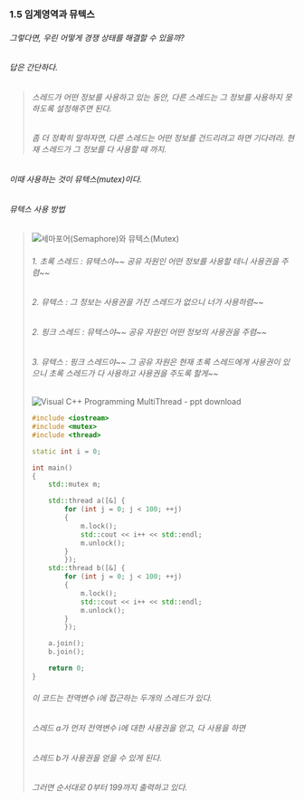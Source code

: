 ### 1.5 임계영역과 뮤텍스

###### 그렇다면, 우린 어떻게 경쟁 상태를 해결할 수 있을까?

###### 답은 간단하다.

> ###### 스레드가 어떤 정보를 사용하고 있는 동안, 다른 스레드는 그 정보를 사용하지 못하도록 설정해주면 된다.
> 
> ###### 좀 더 정확히 말하자면, 다른 스레드는 어떤 정보를 건드리려고 하면 기다려라. 현재 스레드가 그 정보를 다 사용할 때 까지.

###### 이때 사용하는 것이 뮤텍스(mutex)이다.

###### 뮤텍스 사용 방법

> <img src="https://t1.daumcdn.net/cfile/tistory/9955D43359E0A5891E" title="" alt="세마포어(Semaphore)와 뮤텍스(Mutex)" data-align="center">
> 
> ###### 1. 초록 스레드 : 뮤텍스야~~ 공유 자원인 어떤 정보를 사용할 테니 사용권을 주렴~~
> 
> ###### 2. 뮤텍스 : 그 정보는 사용권을 가진 스레드가 없으니 너가 사용하렴~~
> 
> ###### 2. 핑크 스레드 : 뮤텍스야~~ 공유 자원인 어떤 정보의 사용권을 주렴~~
> 
> ###### 3. 뮤텍스 : 핑크 스레드야~~ 그 공유 자원은 현재 초록 스레드에게 사용권이 있으니 초록 스레드가 다 사용하고 사용권을 주도록 할게~~
> 
> ![Visual C++ Programming MultiThread - ppt download](https://slidesplayer.org/slide/15095498/91/images/23/Mutex+%281%2F3%29+%EC%9A%A9%EB%8F%84.+%EA%B3%B5%EC%9C%A0+%EB%A6%AC%EC%86%8C%EC%8A%A4%EB%A5%BC+%EC%A0%91%EA%B7%BC%ED%95%98%EB%8A%94+%EB%8B%A4%EC%88%98%EC%9D%98+%EC%8A%A4%EB%A0%88%EB%93%9C%EA%B0%80+%EC%9E%88%EC%9D%84+%EB%95%8C+%EC%98%A4%EC%A7%81+%ED%95%98%EB%82%98%EC%9D%98+%EC%8A%A4%EB%A0%88%EB%93%9C%EB%A7%8C+%EC%A0%91%EA%B7%BC%ED%95%A0+%EC%88%98+%EC%9E%88%EB%8F%84%EB%A1%9D+%ED%95%A8.+%EC%9E%A5%EC%A0%90.+%EC%84%9C%EB%A1%9C+%EB%8B%A4%EB%A5%B8+%ED%94%84%EB%A1%9C%EC%84%B8%EC%8A%A4%EC%97%90+%EC%86%8D%ED%95%9C+%EC%8A%A4%EB%A0%88%EB%93%9C+%EA%B0%84%EC%9D%98+%EB%8F%99%EA%B8%B0%ED%99%94%EB%A5%BC+%EC%9C%84%ED%95%9C+%EB%AA%A9%EC%A0%81%EC%9C%BC%EB%A1%9C%EB%8A%94+%EC%82%AC%EC%9A%A9%ED%95%A0+%EC%88%98+%EC%9E%88%EC%9D%8C..jpg)
> 
> ```cpp
> #include <iostream>
> #include <mutex>
> #include <thread>
> 
> static int i = 0;
> 
> int main()
> {
>     std::mutex m;
> 
>     std::thread a([&] {
>         for (int j = 0; j < 100; ++j)
>         {
>             m.lock();
>             std::cout << i++ << std::endl;
>             m.unlock();
>         }
>         });
>     std::thread b([&] {
>         for (int j = 0; j < 100; ++j)
>         {
>             m.lock();
>             std::cout << i++ << std::endl;
>             m.unlock();
>         }
>         });
> 
>     a.join();
>     b.join();
> 
>     return 0;
> }
> ```
> 
> ###### 이 코드는 전역변수 i에 접근하는 두개의 스레드가 있다.
> 
> ###### 스레드 a가 먼저 전역변수 i에 대한 사용권을 얻고, 다 사용을 하면
> 
> ###### 스레드 b가 사용권을 얻을 수 있게 된다.
> 
> ###### 그러면 순서대로 0부터 199까지 출력하고 있다.
